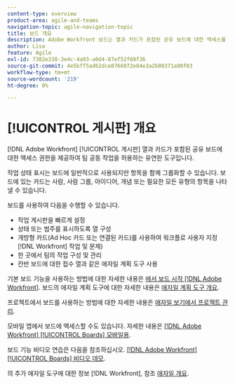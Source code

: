 ```yaml
---
content-type: overview
product-area: agile-and-teams
navigation-topic: agile-navigation-topic
title: 보드 개요
description: Adobe Workfront 보드는 열과 카드가 포함된 공유 보드에 대한 액세스를 제공하여 팀 공동 작업을 허용하는 유연한 도구입니다.
author: Lisa
feature: Agile
exl-id: 7382e338-3e4c-4a93-a0d4-87ef52f69f36
source-git-commit: 4e5bff5ad62dce8766072e04e3a2b89371a90f03
workflow-type: tm+mt
source-wordcount: '219'
ht-degree: 0%

---
```


# [!UICONTROL 게시판] 개요

[!DNL Adobe Workfront] [!UICONTROL 게시판] 열과 카드가 포함된 공유 보드에 대한 액세스 권한을 제공하여 팀 공동 작업을 허용하는 유연한 도구입니다.

작업 상태 표시는 보드에 일반적으로 사용되지만 항목을 함께 그룹화할 수 있습니다. 보드에 있는 카드는 사람, 사람 그룹, 아이디어, 개념 또는 필요한 모든 유형의 항목을 나타낼 수 있습니다.

보드를 사용하여 다음을 수행할 수 있습니다.

* 작업 게시판을 빠르게 설정
* 상태 또는 범주를 표시하도록 열 구성
* 개방형 카드(Ad Hoc 카드 또는 연결된 카드)를 사용하여 워크플로 사용자 지정 [!DNL Workfront] 작업 및 문제)
* 한 곳에서 팀의 작업 구성 및 관리
* 칸반 보드에 대한 접수 열과 같은 애자일 계획 도구 사용

기본 보드 기능을 사용하는 방법에 대한 자세한 내용은 [에서 보드 시작 [!DNL Adobe Workfront]](../agile/get-started-with-boards/get-started-with-boards.md). 보드의 애자일 계획 도구에 대한 자세한 내용은 [애자일 계획 도구 개요](/help/quicksilver/agile/use-boards-agile-planning-tools/agile-planning-tools-overview.md).

프로젝트에서 보드를 사용하는 방법에 대한 자세한 내용은 [애자일 보기에서 프로젝트 관리](/help/quicksilver/manage-work/projects/manage-projects/manage-projects-in-agile-view.md).

모바일 앱에서 보드에 액세스할 수도 있습니다. 자세한 내용은 [[!DNL Adobe Workfront] [!UICONTROL Boards] 모바일용](/help/quicksilver/workfront-basics/mobile-apps/using-the-workfront-mobile-app/mobile-boards.md).

보드 기능 비디오 연습은 다음을 참조하십시오. [[!DNL Adobe Workfront] [!UICONTROL Boards] 비디오 데모](/help/quicksilver/agile/get-started-with-boards/boards-video-demonstrations.md).

의 추가 애자일 도구에 대한 정보 [!DNL Workfront], 참조 [애자일 개요](../agile/agile-overview.md).
